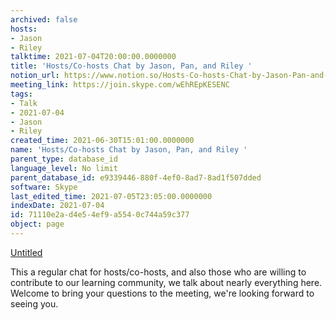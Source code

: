 ```yaml
---
archived: false
hosts:
- Jason
- Riley
talktime: 2021-07-04T20:00:00.0000000
title: 'Hosts/Co-hosts Chat by Jason, Pan, and Riley '
notion_url: https://www.notion.so/Hosts-Co-hosts-Chat-by-Jason-Pan-and-Riley-71110e2ad4e54ef9a5540c744a59c377
meeting_link: https://join.skype.com/wEhREpKESENC
tags:
- Talk
- 2021-07-04
- Jason
- Riley
created_time: 2021-06-30T15:01:00.0000000
name: 'Hosts/Co-hosts Chat by Jason, Pan, and Riley '
parent_type: database_id
language_level: No limit
parent_database_id: e9339446-880f-4ef0-8ad7-8ad1f507dded
software: Skype
last_edited_time: 2021-07-05T23:05:00.0000000
indexDate: 2021-07-04
id: 71110e2a-d4e5-4ef9-a554-0c744a59c377
object: page
---
```




[Untitled](https://www.notion.so/d637a27eb33f44cbb92a56c3359cc567)   

This a regular chat for hosts/co-hosts, and also those who are willing to contribute to our learning community, we talk about nearly everything here. Welcome to bring your questions to the meeting, we're looking forward to seeing you.


